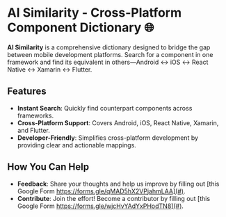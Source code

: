 
# AI Similarity - Cross-Platform Component Dictionary 🌐

**AI Similarity** is a comprehensive dictionary designed to bridge the gap between mobile development platforms. Search for a component in one framework and find its equivalent in others—Android ↔ iOS ↔ React Native ↔ Xamarin ↔ Flutter. 

## Features  
- **Instant Search**: Quickly find counterpart components across frameworks.  
- **Cross-Platform Support**: Covers Android, iOS, React Native, Xamarin, and Flutter.  
- **Developer-Friendly**: Simplifies cross-platform development by providing clear and actionable mappings.  

## How You Can Help  
- **Feedback**: Share your thoughts and help us improve by filling out [this Google Form https://forms.gle/qMAD5hX2VPjahmLAA](#).  
- **Contribute**: Join the effort! Become a contributor by filling out [this Google Form https://forms.gle/wjcHvYAdYxPHodTN8](#).  

